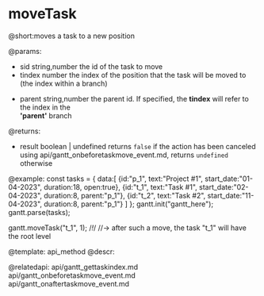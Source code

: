 moveTask
=============


@short:moves a task to a new position

@params: 
- sid		string,number			the id of the task to move
- tindex	number					the index of the position that the task will be moved to <br> (the index within a branch)
* parent	string,number			the parent id. If specified, the <b>tindex</b> will  refer to the  index in the <br> <b>'parent'</b> branch

@returns:
- result	boolean | undefined		returns `false` if the action has been canceled using api/gantt_onbeforetaskmove_event.md, returns `undefined` otherwise

@example:
const tasks = {
  data:[
     {id:"p_1", text:"Project #1", start_date:"01-04-2023", duration:18, 
     open:true},
     {id:"t_1", text:"Task #1", start_date:"02-04-2023", duration:8,
     parent:"p_1"},
     {id:"t_2", text:"Task #2", start_date:"11-04-2023", duration:8,
     parent:"p_1"}
   ]
};
gantt.init("gantt_here");
gantt.parse(tasks);
 
gantt.moveTask("t_1", 1); /*!*/
//-> after such a move, the task "t_1" will have the root level

@template:	api_method
@descr:

@relatedapi:
	api/gantt_gettaskindex.md
	api/gantt_onbeforetaskmove_event.md
	api/gantt_onaftertaskmove_event.md